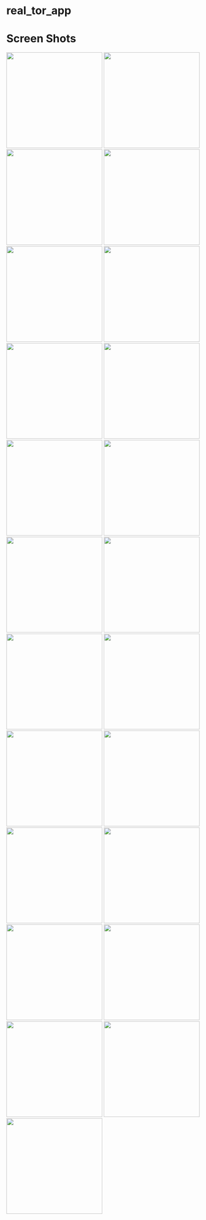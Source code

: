 # real_tor_app

# Screen Shots

<span>
<img src="screen_shots/1.png" width="250">
<img src="screen_shots/2.png" width="250">
<img src="screen_shots/3.png" width="250">
<span/>
<span>
<img src="screen_shots/4.png" width="250">
<img src="screen_shots/5.png" width="250">
<img src="screen_shots/6.png" width="250">
<span/>
<span>
<img src="screen_shots/7.png" width="250">
<img src="screen_shots/8.png" width="250">
<img src="screen_shots/9.png" width="250">
<span/>
<span>
<img src="screen_shots/10.png" width="250">
<img src="screen_shots/11.png" width="250">
<img src="screen_shots/12.png" width="250">
<span/>
<span>
<img src="screen_shots/13.png" width="250">
<img src="screen_shots/14.png" width="250">
<img src="screen_shots/15.png" width="250">
<span/>
<span>
<img src="screen_shots/16.png" width="250">
<img src="screen_shots/17.png" width="250">
<img src="screen_shots/18.png" width="250">
<span/>
<span>
<img src="screen_shots/19.png" width="250">
<img src="screen_shots/20.png" width="250">
<img src="screen_shots/21.png" width="250">
<span/>
<span>
<img src="screen_shots/22.png" width="250">
<img src="screen_shots/23.png" width="250">
<span/>
